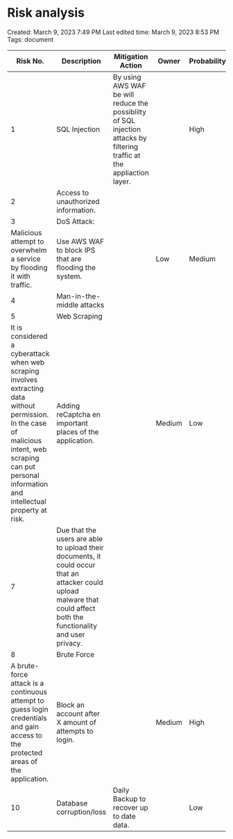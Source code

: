 # Risk analysis

Created: March 9, 2023 7:49 PM
Last edited time: March 9, 2023 8:53 PM
Tags: document

| Risk No. | Description | Mitigation Action | Owner | Probability | Impact |
| --- | --- | --- | --- | --- | --- |
| 1 | SQL Injection | By using AWS WAF be will reduce the possiblilty of SQL injection attacks by filtering traffic at the appliaction layer. |  | High | High |
| 2 | Access to unauthorized information.  |  |  |  |  |
| 3 | DoS Attack:
Malicious attempt to overwhelm a service by flooding it with traffic. | Use AWS WAF to block IPS that are flooding the system. |  | Low | Medium |
| 4 | Man-in-the-middle attacks |  |  |  |  |
| 5 | Web Scraping
It is considered a cyberattack when web scraping involves extracting data without permission. In the case of malicious intent, web scraping can put personal information and intellectual property at risk. | Adding reCaptcha en important places of the application. |  | Medium | Low |
| 7 | Due that the users are able to upload their documents, it could occur that an attacker could upload malware that could affect both the functionality and user privacy. |  |  |  |  |
| 8 | Brute Force
A brute-force attack is a continuous attempt to guess login credentials and gain access to the protected areas of the application. | Block an account after X amount of attempts to login. |  | Medium | High |
| 10 | Database corruption/loss | Daily Backup to recover up to date data. |  | Low | High |